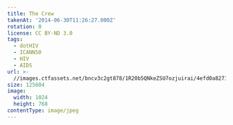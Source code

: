 ```yaml
---
title: The Crew
takenAt: '2014-06-30T11:26:27.000Z'
rotation: 0
license: CC BY-ND 3.0
tags:
  - dotHIV
  - ICANN50
  - HIV
  - AIDS
url: >-
  //images.ctfassets.net/bncv3c2gt878/1R20b5QNkeZSU7ozjuirai/4efd0a82718c22608bea611550dec417/the-crew_14540966652_o
size: 125604
image:
  width: 1024
  height: 768
contentType: image/jpeg
---
```


